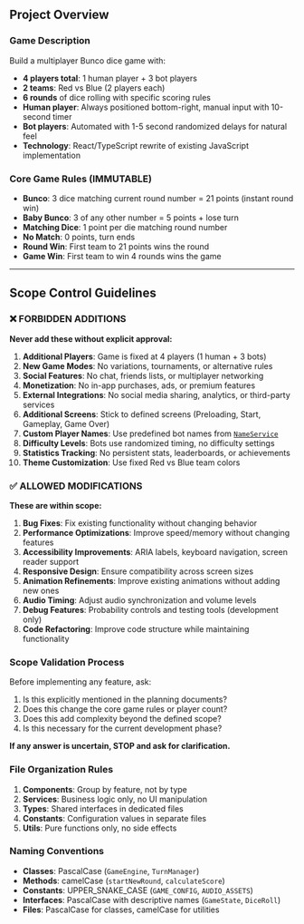 
## Project Overview

### Game Description
Build a multiplayer Bunco dice game with:
- **4 players total**: 1 human player + 3 bot players
- **2 teams**: Red vs Blue (2 players each)
- **6 rounds** of dice rolling with specific scoring rules
- **Human player**: Always positioned bottom-right, manual input with 10-second timer
- **Bot players**: Automated with 1-5 second randomized delays for natural feel
- **Technology**: React/TypeScript rewrite of existing JavaScript implementation

### Core Game Rules (IMMUTABLE)
- **Bunco**: 3 dice matching current round number = 21 points (instant round win)
- **Baby Bunco**: 3 of any other number = 5 points + lose turn
- **Matching Dice**: 1 point per die matching round number
- **No Match**: 0 points, turn ends
- **Round Win**: First team to 21 points wins the round
- **Game Win**: First team to win 4 rounds wins the game

---

## Scope Control Guidelines

### ❌ FORBIDDEN ADDITIONS
**Never add these without explicit approval:**

1. **Additional Players**: Game is fixed at 4 players (1 human + 3 bots)
2. **New Game Modes**: No variations, tournaments, or alternative rules
3. **Social Features**: No chat, friends lists, or multiplayer networking
4. **Monetization**: No in-app purchases, ads, or premium features
5. **External Integrations**: No social media sharing, analytics, or third-party services
6. **Additional Screens**: Stick to defined screens (Preloading, Start, Gameplay, Game Over)
7. **Custom Player Names**: Use predefined bot names from [`NameService`](src/services/NameService.js)
8. **Difficulty Levels**: Bots use randomized timing, no difficulty settings
9. **Statistics Tracking**: No persistent stats, leaderboards, or achievements
10. **Theme Customization**: Use fixed Red vs Blue team colors

### ✅ ALLOWED MODIFICATIONS
**These are within scope:**

1. **Bug Fixes**: Fix existing functionality without changing behavior
2. **Performance Optimizations**: Improve speed/memory without changing features
3. **Accessibility Improvements**: ARIA labels, keyboard navigation, screen reader support
4. **Responsive Design**: Ensure compatibility across screen sizes
5. **Animation Refinements**: Improve existing animations without adding new ones
6. **Audio Timing**: Adjust audio synchronization and volume levels
7. **Debug Features**: Probability controls and testing tools (development only)
8. **Code Refactoring**: Improve code structure while maintaining functionality

### Scope Validation Process
Before implementing any feature, ask:
1. Is this explicitly mentioned in the planning documents?
2. Does this change the core game rules or player count?
3. Does this add complexity beyond the defined scope?
4. Is this necessary for the current development phase?

**If any answer is uncertain, STOP and ask for clarification.**

### File Organization Rules
1. **Components**: Group by feature, not by type
2. **Services**: Business logic only, no UI manipulation
3. **Types**: Shared interfaces in dedicated files
4. **Constants**: Configuration values in separate files
5. **Utils**: Pure functions only, no side effects

### Naming Conventions
- **Classes**: PascalCase (`GameEngine`, `TurnManager`)
- **Methods**: camelCase (`startNewRound`, `calculateScore`)
- **Constants**: UPPER_SNAKE_CASE (`GAME_CONFIG`, `AUDIO_ASSETS`)
- **Interfaces**: PascalCase with descriptive names (`GameState`, `DiceRoll`)
- **Files**: PascalCase for classes, camelCase for utilities